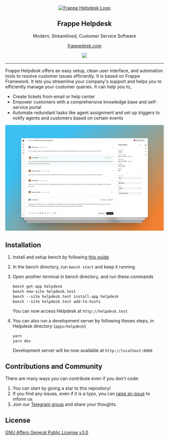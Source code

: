 <div align="center" markdown="1">
	<a href="https://frappedesk.com/">
		<img src=".github/hd-logo.svg" height="128" alt="Frappe Helpdesk Logo">
	</a>
	<h2>Frappe Helpdesk</h2>
	<p align="center">
	<p>Modern, Streamlined, Customer Service Software</p>
	</p>
  
[frappedesk.com](https://frappedesk.com)

<div align="center" style="max-height: 40px;">
	<a href="https://frappecloud.com/fdesk/signup">
		<img src=".github/try-on-f-cloud-button.svg" height="50">
	</a>
</div>
</div>

---

Frappe Helpdesk offers an easy setup, clean user interface, and automation tools to resolve customer issues efficiently. It is based on Frappe Framework. It lets you streamline your company's support and helps you to efficiently manage your customer queries. It can help you to,

-   Create tickets from email or help center
-   Empower customers with a comprehensive knowledge base and self-service portal
-   Automate redundant tasks like agent assignment and set up triggers to notify agents and customers based on certain events

![screenshot](./screenshot.png)

## Installation

1. Install and setup bench by following [this guide](https://frappeframework.com/docs/user/en/installation)
2. In the bench directory, run `bench start` and keep it running
3. Open another terminal in bench directory, and run these commands

	```
	bench get-app helpdesk
	bench new-site helpdesk.test
	bench --site helpdesk.test install-app helpdesk
	bench --site helpdesk.test add-to-hosts
	```

	You can now access Helpdesk at `http://helpdesk.test`
5. You can also run a development server by following theses steps, in Helpdesk
   directory (`apps/helpdesk`)

   ```
   yarn
   yarn dev
   ```

   Development server will be now available at `http://localhost:8080`

## Contributions and Community

There are many ways you can contribute even if you don't code:

1. You can start by giving a star to this repository!
2. If you find any issues, even if it is a typo, you can [raise an issue](https://github.com/frappe/desk/issues/new) to inform us.
3. Join our [Telegram group](https://t.me/frappedesk) and share your thoughts.

## License

[GNU Affero General Public License v3.0](/licence.md)
